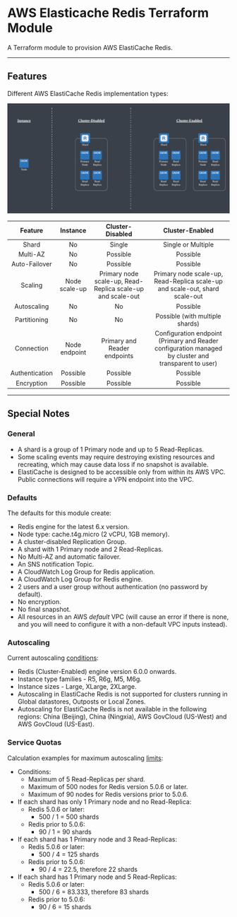# AWS Elasticache Redis Terraform Module

A Terraform module to provision AWS ElastiCache Redis.

---

## Features

Different AWS ElastiCache Redis implementation types:

![AWS ElastiCache Redis types](img/redis.png)

| Feature | Instance | Cluster-Disabled | Cluster-Enabled |
| :---: | :---: | :---: | :---: |
| Shard | No | Single | Single or Multiple |
| Multi-AZ | No | Possible | Possible |
| Auto-Failover | No | Possible | Possible |
| Scaling | Node scale-up | Primary node scale-up, Read-Replica scale-up and scale-out | Primary node scale-up, Read-Replica scale-up and scale-out, shard scale-out |
| Autoscaling | No | No | Possible |
| Partitioning | No | No | Possible (with multiple shards) |
| Connection | Node endpoint | Primary and Reader endpoints | Configuration endpoint (Primary and Reader configuration managed by cluster and transparent to user)
| Authentication | Possible | Possible | Possible |
| Encryption | Possible | Possible | Possible |

---

## Special Notes

### General

- A shard is a group of 1 Primary node and up to 5 Read-Replicas.
- Some scaling events may require destroying existing resources and recreating, which may cause data loss if no snapshot is available.
- ElastiCache is designed to be accessible only from within its AWS VPC. Public connections will require a VPN endpoint into the VPC.

### Defaults

The defaults for this module create:

- Redis engine for the latest 6.x version.
- Node type: cache.t4g.micro (2 vCPU, 1GB memory).
- A cluster-disabled Replication Group.
- A shard with 1 Primary node and 2 Read-Replicas.
- No Multi-AZ and automatic failover.
- An SNS notification Topic.
- A CloudWatch Log Group for Redis application.
- A CloudWatch Log Group for Redis engine.
- 2 users and a user group without authentication (no password by default).
- No encryption.
- No final snapshot.
- All resources in an AWS *default* VPC (will cause an error if there is none, and you will need to configure it with a non-default VPC inputs instead).

### Autoscaling

Current autoscaling [conditions](https://docs.aws.amazon.com/AmazonElastiCache/latest/red-ug/AutoScaling.html):

- Redis (Cluster-Enabled) engine version 6.0.0 onwards.
- Instance type families - R5, R6g, M5, M6g.
- Instance sizes - Large, XLarge, 2XLarge.
- Autoscaling in ElastiCache Redis is not supported for clusters running in Global datastores, Outposts or Local Zones.
- Autoscaling for ElastiCache Redis is not available in the following regions: China (Beijing), China (Ningxia), AWS GovCloud (US-West) and AWS GovCloud (US-East).

### Service Quotas

Calculation examples for maximum autoscaling [limits](https://docs.aws.amazon.com/AmazonElastiCache/latest/red-ug/Shards.html):

- Conditions:
    - Maximum of 5 Read-Replicas per shard.
    - Maximum of 500 nodes for Redis version 5.0.6 or later.
    - Maximum of 90 nodes for Redis versions prior to 5.0.6.
- If each shard has only 1 Primary node and no Read-Replica:
    - Redis 5.0.6 or later:
        - 500 / 1 = 500 shards
    - Redis prior to 5.0.6:
        - 90 / 1 = 90 shards
- If each shard has 1 Primary node and 3 Read-Replicas:
    - Redis 5.0.6 or later:
        - 500 / 4 = 125 shards
    - Redis prior to 5.0.6:
        - 90 / 4 = 22.5, therefore 22 shards
- If each shard has 1 Primary node and 5 Read-Replicas:
    - Redis 5.0.6 or later:
        - 500 / 6 = 83.333, therefore 83 shards
    - Redis prior to 5.0.6:
        - 90 / 6 = 15 shards
